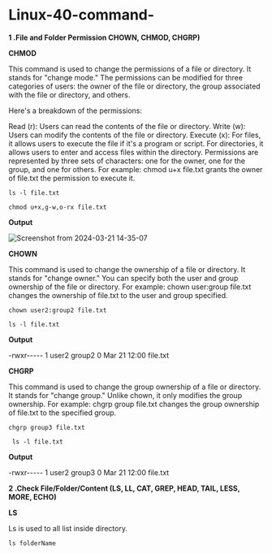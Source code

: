 # Linux-40-command-
**1 .File and Folder Permission CHOWN, CHMOD, CHGRP)**

**CHMOD**

This command is used to change the permissions of a file or directory. It stands for "change mode." The permissions can be modified for three categories of users: the owner of the file or directory, the group associated with the file or directory, and others.

Here's a breakdown of the permissions:

Read (r): Users can read the contents of the file or directory.
Write (w): Users can modify the contents of the file or directory.
Execute (x): For files, it allows users to execute the file if it's a program or script. For directories, it allows users to enter and access files within the directory.
Permissions are represented by three sets of characters: one for the owner, one for the group, and one for others. For example: chmod u+x file.txt grants the owner of file.txt the permission to execute it.
```
ls -l file.txt
```

```
chmod u+x,g-w,o-rx file.txt
```

**Output**

![Screenshot from 2024-03-21 14-35-07](https://github.com/MOINUDDIN0786/Linux-40-command-/assets/64195957/44a59aed-dead-4b3c-beb8-6e325e6b8742)


**CHOWN**

This command is used to change the ownership of a file or directory. It stands for "change owner." You can specify both the user and group ownership of the file or directory. For example: chown user:group file.txt changes the ownership of file.txt to the user and group specified.

```
chown user2:group2 file.txt
```
```
ls -l file.txt
```
**Output**

-rwxr----- 1 user2 group2 0 Mar 21 12:00 file.txt

**CHGRP**

This command is used to change the group ownership of a file or directory. It stands for "change group." Unlike chown, it only modifies the group ownership. For example: chgrp group file.txt changes the group ownership of file.txt to the specified group.


```
chgrp group3 file.txt
```
```
 ls -l file.txt
```
**Output**

-rwxr----- 1 user2 group3 0 Mar 21 12:00 file.txt

**2 .Check File/Folder/Content (LS, LL, CAT, GREP, HEAD, TAIL, LESS, MORE, ECHO)**

**LS**

Ls is used to all list inside directory.

```
ls folderName
```




